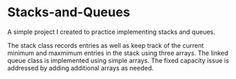 # Stacks-and-Queues

A simple project I created to practice implementing stacks and queues. 

The stack class records entries as well as keep track of the current minimum and maxmimum entries in the stack using three arrays.
The linked queue class is implemented using simple arrays. The fixed capacity issue is addressed by 
adding additional arrays as needed.
